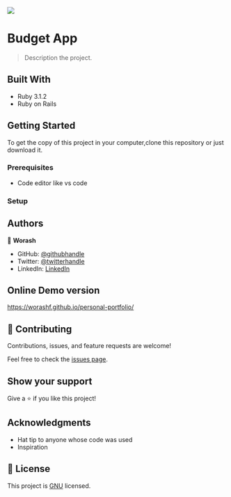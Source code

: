 ![](https://img.shields.io/badge/Microverse-blueviolet)

# Budget App

> Description the project.

## Built With

- Ruby 3.1.2
- Ruby on Rails

## Getting Started

To get the copy of this project in your computer,clone this repository or just download it.

### Prerequisites

- Code editor like vs code

### Setup

## Authors

👤 **Worash**

- GitHub: [@githubhandle](https://github.com/worashf)
- Twitter: [@twitterhandle](https://twitter.com/WorashAboche)
- LinkedIn: [LinkedIn](https://www.linkedin.com/in/worash-abocherugn-a02219154/)

## Online Demo version

https://worashf.github.io/personal-portfolio/

## 🤝 Contributing

Contributions, issues, and feature requests are welcome!

Feel free to check the [issues page](../../issues/).

## Show your support

Give a ⭐️ if you like this project!

## Acknowledgments

- Hat tip to anyone whose code was used
- Inspiration

## 📝 License

This project is [GNU](./LICENSE) licensed.
